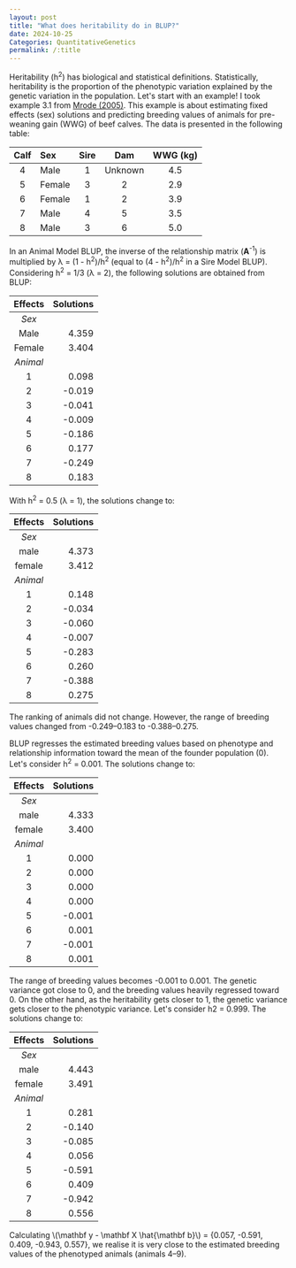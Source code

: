```yaml
---
layout: post
title: "What does heritability do in BLUP?"
date: 2024-10-25
Categories: QuantitativeGenetics
permalink: /:title
---
```


Heritability (h<sup>2</sup>) has biological and statistical definitions.
Statistically, heritability is the proportion of the phenotypic variation explained by the genetic variation in the population.
Let's start with an example!
I took example 3.1 from [Mrode (2005)](https://www.cabidigitallibrary.org/doi/book/10.1079/9780851990002.0000).
This example is about estimating fixed effects (sex) solutions and predicting breeding values of animals for pre-weaning gain (WWG) of beef calves.
The data is presented in the following table:

|Calf|Sex|Sire|Dam|WWG (kg)|
|:--:|:---|:--:|:--:|:--:|
|4|Male|1|Unknown|4.5|
|5|Female|3|2|2.9|
|6|Female|1|2|3.9|
|7|Male|4|5|3.5|
|8|Male|3|6|5.0|

In an Animal Model BLUP, the inverse of the relationship matrix (**A**<sup>-1</sup>) is multiplied by &lambda; = (1 - h<sup>2</sup>)/h<sup>2</sup> (equal to (4 - h<sup>2</sup>)/h<sup>2</sup> in a Sire Model BLUP).
Considering h<sup>2</sup> = 1/3 (&lambda; = 2), the following solutions are obtained from BLUP:

<!--
library(ggroups)

h2 = 1/3
(ped = data.frame(ID = 1:8, SIRE = c(0,0,0,1,3,1,4,3), DAM = c(0,0,0,0,2,2,5,6)))
(Ainv = tab2mat(tabAinv(ped, inbreed(ped))))
(X = matrix(c(1,0,0,1,1,0,1,1,0,0), nrow = 5))
(Z = cbind(matrix(0, nrow = 5, ncol = 3), diag(5)))
(y = c(4.5, 2.9, 3.9, 3.5, 5.0))
C11 = crossprod(X)
C12 = crossprod(X, Z)
C22 = crossprod(Z) + Ainv * (1 - h2)/h2
LHS = rbind(cbind(C11, C12), cbind(t(C12), C22))
RHS = crossprod(cbind(X, Z), y)
(sols = round(solve(LHS, RHS), 3))
sort(sols[-2:-1,])
-->

|Effects|Solutions|
|:--:|---:|
|_Sex_||
|Male|4.359|
|Female|3.404|
|_Animal_||
|1|0.098|
|2|-0.019|
|3|-0.041|
|4|-0.009|
|5|-0.186|
|6|0.177|
|7|-0.249|
|8|0.183|

With h<sup>2</sup> = 0.5 (&lambda; = 1), the solutions change to:

<!--
h2 = 0.5
C22 = crossprod(Z) + Ainv * (1 - h2)/h2
LHS = rbind(cbind(C11, C12), cbind(t(C12), C22))
(sols = round(solve(LHS, RHS), 3))
sort(sols[-2:-1,])
-->

|Effects|Solutions|
|:--:|---:|
|_Sex_||
|male|4.373|
|female|3.412|
|_Animal_||
|1|0.148|
|2|-0.034|
|3|-0.060|
|4|-0.007|
|5|-0.283|
|6|0.260|
|7|-0.388|
|8|0.275|

The ranking of animals did not change.
However, the range of breeding values changed from -0.249&ndash;0.183 to -0.388&ndash;0.275.

BLUP regresses the estimated breeding values based on phenotype and relationship information toward the mean of the founder population (0).
Let's consider h<sup>2</sup> = 0.001.
The solutions change to:

|Effects|Solutions|
|:--:|---:|
|_Sex_||
|male|4.333|
|female|3.400|
|_Animal_||
|1|0.000|
|2|0.000|
|3|0.000|
|4|0.000|
|5|-0.001|
|6|0.001|
|7|-0.001|
|8|0.001|

The range of breeding values becomes -0.001 to 0.001.
The genetic variance got close to 0, and the breeding values heavily regressed toward 0.
On the other hand, as the heritability gets closer to 1, the genetic variance gets closer to the phenotypic variance.
Let's consider h2 = 0.999.
The solutions change to:

|Effects|Solutions|
|:--:|---:|
|_Sex_||
|male|4.443|
|female|3.491|
|_Animal_||
|1|0.281|
|2|-0.140|
|3|-0.085|
|4|0.056|
|5|-0.591|
|6|0.409|
|7|-0.942|
|8|0.556|

Calculating \\(\mathbf y - \mathbf X \hat{\mathbf b}\\) = {0.057, -0.591, 0.409, -0.943, 0.557}, we realise it is very close to the estimated breeding values of the phenotyped animals (animals 4&ndash;9).

